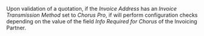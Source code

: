 Upon validation of a quotation, if the *Invoice Address* has an *Invoice
Transmission Method* set to *Chorus Pro*, if will perform configuration
checks depending on the value of the field *Info Required for Chorus* of
the Invoicing Partner.
